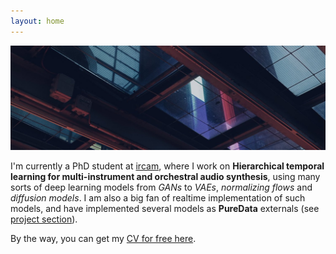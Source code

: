```yaml
---
layout: home
---
```


![banner](/assets/banner.jpeg)

I'm currently a PhD student at  [ircam](https://www.ircam.fr/), where I work on **Hierarchical temporal learning for multi-instrument and orchestral audio synthesis**, using many sorts of deep learning models from *GANs* to *VAEs*, *normalizing flows* and *diffusion models*. I am also a big fan of realtime implementation of such models, and have implemented several models as **PureData** externals (see [project section](/projects)).

By the way, you can get my [CV for free here](/assets/cv.pdf). 

